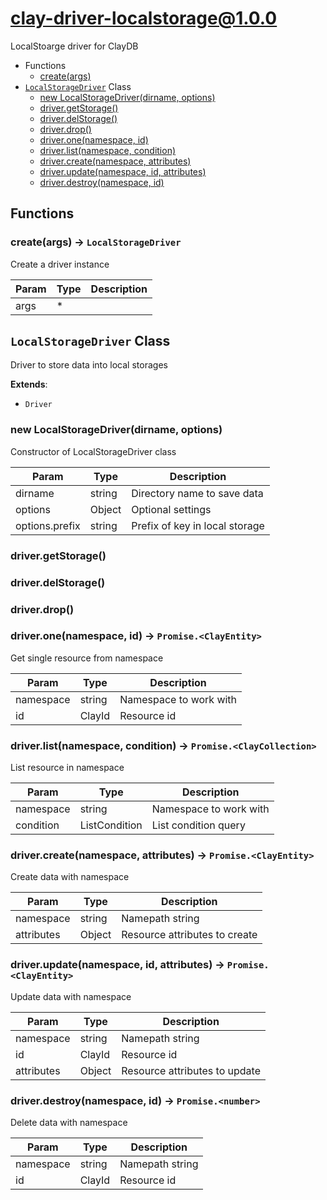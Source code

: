 # clay-driver-localstorage@1.0.0

LocalStoarge driver for ClayDB

+ Functions
  + [create(args)](#clay-driver-localstorage-function-create)
+ [`LocalStorageDriver`](#clay-driver-localstorage-classes) Class
  + [new LocalStorageDriver(dirname, options)](#clay-driver-localstorage-classes-local-storage-driver-constructor)
  + [driver.getStorage()](#clay-driver-localstorage-classes-local-storage-driver-getStorage)
  + [driver.delStorage()](#clay-driver-localstorage-classes-local-storage-driver-delStorage)
  + [driver.drop()](#clay-driver-localstorage-classes-local-storage-driver-drop)
  + [driver.one(namespace, id)](#clay-driver-localstorage-classes-local-storage-driver-one)
  + [driver.list(namespace, condition)](#clay-driver-localstorage-classes-local-storage-driver-list)
  + [driver.create(namespace, attributes)](#clay-driver-localstorage-classes-local-storage-driver-create)
  + [driver.update(namespace, id, attributes)](#clay-driver-localstorage-classes-local-storage-driver-update)
  + [driver.destroy(namespace, id)](#clay-driver-localstorage-classes-local-storage-driver-destroy)

## Functions

<a class='md-heading-link' name="clay-driver-localstorage-function-create" ></a>

### create(args) -> `LocalStorageDriver`

Create a driver instance

| Param | Type | Description |
| ----- | --- | -------- |
| args | * |  |



<a class='md-heading-link' name="clay-driver-localstorage-classes"></a>

## `LocalStorageDriver` Class

Driver to store data into local storages

**Extends**: 

+ `Driver`



<a class='md-heading-link' name="clay-driver-localstorage-classes-local-storage-driver-constructor" ></a>

### new LocalStorageDriver(dirname, options)

Constructor of LocalStorageDriver class

| Param | Type | Description |
| ----- | --- | -------- |
| dirname | string | Directory name to save data |
| options | Object | Optional settings |
| options.prefix | string | Prefix of key in local storage |


<a class='md-heading-link' name="clay-driver-localstorage-classes-local-storage-driver-getStorage" ></a>

### driver.getStorage()



<a class='md-heading-link' name="clay-driver-localstorage-classes-local-storage-driver-delStorage" ></a>

### driver.delStorage()



<a class='md-heading-link' name="clay-driver-localstorage-classes-local-storage-driver-drop" ></a>

### driver.drop()



<a class='md-heading-link' name="clay-driver-localstorage-classes-local-storage-driver-one" ></a>

### driver.one(namespace, id) -> `Promise.<ClayEntity>`

Get single resource from namespace

| Param | Type | Description |
| ----- | --- | -------- |
| namespace | string | Namespace to work with |
| id | ClayId | Resource id |


<a class='md-heading-link' name="clay-driver-localstorage-classes-local-storage-driver-list" ></a>

### driver.list(namespace, condition) -> `Promise.<ClayCollection>`

List resource in namespace

| Param | Type | Description |
| ----- | --- | -------- |
| namespace | string | Namespace to work with |
| condition | ListCondition | List condition query |


<a class='md-heading-link' name="clay-driver-localstorage-classes-local-storage-driver-create" ></a>

### driver.create(namespace, attributes) -> `Promise.<ClayEntity>`

Create data with namespace

| Param | Type | Description |
| ----- | --- | -------- |
| namespace | string | Namepath string |
| attributes | Object | Resource attributes to create |


<a class='md-heading-link' name="clay-driver-localstorage-classes-local-storage-driver-update" ></a>

### driver.update(namespace, id, attributes) -> `Promise.<ClayEntity>`

Update data with namespace

| Param | Type | Description |
| ----- | --- | -------- |
| namespace | string | Namepath string |
| id | ClayId | Resource id |
| attributes | Object | Resource attributes to update |


<a class='md-heading-link' name="clay-driver-localstorage-classes-local-storage-driver-destroy" ></a>

### driver.destroy(namespace, id) -> `Promise.<number>`

Delete data with namespace

| Param | Type | Description |
| ----- | --- | -------- |
| namespace | string | Namepath string |
| id | ClayId | Resource id |





